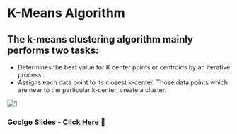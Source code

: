 # K-Means Algorithm

## The k-means clustering algorithm mainly performs two tasks:

 * Determines the best value for K center points or centroids by an iterative process.
 * Assigns each data point to its closest k-center. Those data points which are near to the particular k-center, create a cluster.
         
 ![1](https://user-images.githubusercontent.com/81066837/122135949-5fedc900-cdf6-11eb-84f7-fc32453aeead.png)



### Goolge Slides  -  [Click Here](https://docs.google.com/presentation/d/1AHTCcFo-U9RtmfT-_72u_d0ardA2yWy0niLxuSQJgIY/edit?usp=sharing) &#x1F537;



